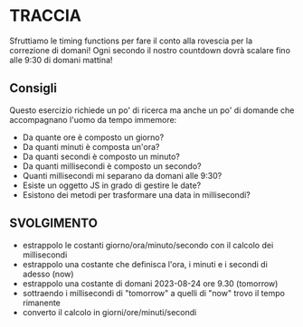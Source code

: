 # TRACCIA

Sfruttiamo le timing functions per fare il conto alla rovescia per la correzione di domani!
Ogni secondo il nostro countdown dovrà scalare fino alle 9:30 di domani mattina!

## Consigli

Questo esercizio richiede un po' di ricerca ma anche un po' di domande che accompagnano l'uomo da tempo immemore:

- Da quante ore è composto un giorno?
- Da quanti minuti è composta un'ora?
- Da quanti secondi è composto un minuto?
- Da quanti millisecondi è composto un secondo?
- Quanti millisecondi mi separano da domani alle 9:30?
- Esiste un oggetto JS in grado di gestire le date?
- Esistono dei metodi per trasformare una data in millisecondi?

## SVOLGIMENTO

- estrappolo le costanti giorno/ora/minuto/secondo con il calcolo dei millisecondi
- estrappolo una costante che definisca l'ora, i minuti e i secondi di adesso (now)
- estrappolo una costante di domani 2023-08-24 ore 9.30 (tomorrow)
- sottraendo i millisecondi di "tomorrow" a quelli di "now" trovo il tempo rimanente
- converto il calcolo in giorni/ore/minuti/secondi
